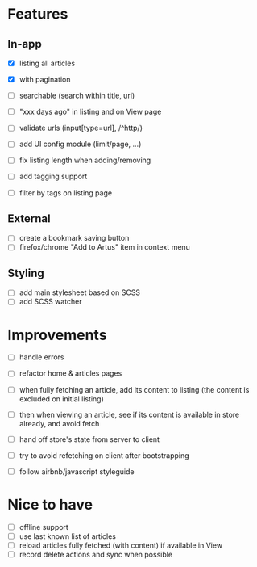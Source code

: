 # Features

## In-app

- [x] listing all articles
 - [x] with pagination
 - [ ] searchable (search within title, url)

- [ ] "xxx days ago" in listing and on View page

- [ ] validate urls (input[type=url], /^http/)

- [ ] add UI config module (limit/page, ...)
 - [ ] fix listing length when adding/removing

- [ ] add tagging support
 - [ ] filter by tags on listing page

## External

- [ ] create a bookmark saving button
- [ ] firefox/chrome "Add to Artus" item in context menu

## Styling

- [ ] add main stylesheet based on SCSS
 - [ ] add SCSS watcher

# Improvements

- [ ] handle errors

- [ ] refactor home & articles pages

- [ ] when fully fetching an article, add its content to listing (the content is excluded on initial listing)
 - [ ] then when viewing an article, see if its content is available in store already, and avoid fetch

- [ ] hand off store's state from server to client
 - [ ] try to avoid refetching on client after bootstrapping

- [ ] follow airbnb/javascript styleguide

# Nice to have

- [ ] offline support
 - [ ] use last known list of articles
 - [ ] reload articles fully fetched (with content) if available in View
 - [ ] record delete actions and sync when possible
